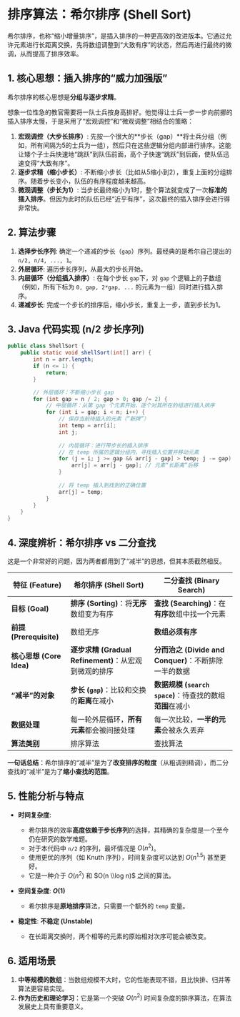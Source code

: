 # 排序算法：希尔排序 (Shell Sort)

希尔排序，也称“缩小增量排序”，是插入排序的一种更高效的改进版本。它通过允许元素进行长距离交换，先将数组调整到“大致有序”的状态，然后再进行最终的微调，从而提高了排序效率。

## 1. 核心思想：插入排序的“威力加强版”

希尔排序的核心思想是**分组与逐步求精**。

想象一位性急的教官需要将一队士兵按身高排好。他觉得让士兵一步一步向前挪的插入排序太慢，于是采用了“宏观调控”和“微观调整”相结合的策略：

1.  **宏观调控（大步长排序）**: 先按一个很大的**步长（gap）**将士兵分组（例如，所有间隔为5的士兵为一组），然后只在这些逻辑分组内部进行排序。这能让矮个子士兵快速地“跳跃”到队伍前面，高个子快速“跳跃”到后面，使队伍迅速变得“大致有序”。
2.  **逐步求精（缩小步长）**: 不断缩小步长（比如从5缩小到2），重复上面的分组排序。随着步长变小，队伍的有序程度越来越高。
3.  **微观调整（步长为1）**: 当步长最终缩小为1时，整个算法就变成了一次**标准的插入排序**。但因为此时的队伍已经“近乎有序”，这次最终的插入排序会进行得非常快。

## 2. 算法步骤

1.  **选择步长序列**: 确定一个递减的步长（`gap`）序列。最经典的是希尔自己提出的 `n/2, n/4, ..., 1`。
2.  **外层循环**: 遍历步长序列，从最大的步长开始。
3.  **内层循环（分组插入排序）**: 在每个步长 `gap`下，对 `gap` 个逻辑上的子数组（例如，所有下标为 `0, gap, 2*gap, ...` 的元素为一组）同时进行插入排序。
4.  **递减步长**: 完成一个步长的排序后，缩小步长，重复上一步，直到步长为1。

## 3. Java 代码实现 (n/2 步长序列)

```java
public class ShellSort {
    public static void shellSort(int[] arr) {
        int n = arr.length;
        if (n <= 1) {
            return;
        }

        // 外层循环：不断缩小步长 gap
        for (int gap = n / 2; gap > 0; gap /= 2) {
            // 中层循环：从第 gap 个元素开始，逐个对其所在的组进行插入排序
            for (int i = gap; i < n; i++) {
                // 保存当前待插入的元素（“新牌”）
                int temp = arr[i];
                int j;
                
                // 内层循环：进行带步长的插入排序
                // 在 temp 所属的逻辑分组内，寻找插入位置并移动元素
                for (j = i; j >= gap && arr[j - gap] > temp; j -= gap) {
                    arr[j] = arr[j - gap]; // 元素“长距离”后移
                }
                
                // 将 temp 插入到找到的正确位置
                arr[j] = temp;
            }
        }
    }
}
````

## 4\. 深度辨析：希尔排序 vs 二分查找

这是一个非常好的问题，因为两者都用到了“减半”的思想，但其本质截然相反。

| 特征 (Feature)         | 希尔排序 (Shell Sort)                                | 二分查找 (Binary Search)                             |
| ---------------------- | ---------------------------------------------------- | ---------------------------------------------------- |
| **目标 (Goal)** | **排序 (Sorting)**：将**无序**数组变为有序                 | **查找 (Searching)**：在**有序**数组中找一个元素       |
| **前提 (Prerequisite)** | 数组无序                                           | **数组必须有序** |
| **核心思想 (Core Idea)** | **逐步求精 (Gradual Refinement)**：从宏观到微观的排序 | **分而治之 (Divide and Conquer)**：不断排除一半的数据  |
| **“减半”的对象** | **步长 (`gap`)**：比较和交换的**距离**在减小             | **数据规模 (`search space`)**：待查找的数组**范围**在减小 |
| **数据处理** | 每一轮外层循环，**所有元素**都会被间接处理           | 每一次比较，**一半的元素**会被永久丢弃               |
| **算法类别** | 排序算法                                           | 查找算法                                           |

**一句话总结**：希尔排序的“减半”是为了**改变排序的粒度**（从粗调到精调），而二分查找的“减半”是为了**缩小查找的范围**。

## 5\. 性能分析与特点

  - **时间复杂度**:

      - 希尔排序的效率**高度依赖于步长序列**的选择，其精确的复杂度是一个至今仍在研究的数学难题。
      - 对于本代码中 `n/2` 的序列，最坏情况是 $O(n^2)$。
      - 使用更优的序列（如 Knuth 序列），时间复杂度可以达到 $O(n^{1.5})$ 甚至更好。
      - 它是一种介于 $O(n^2)$ 和 $O(n \\log n)$ 之间的算法。

  - **空间复杂度**: **$O(1)$**

      - 希尔排序是**原地排序**算法，只需要一个额外的 `temp` 变量。

  - **稳定性**: **不稳定 (Unstable)**

      - 在长距离交换时，两个相等的元素的原始相对次序可能会被改变。

## 6\. 适用场景

1.  **中等规模的数组**：当数组规模不大时，它的性能表现不错，且比快排、归并等算法更容易实现。
2.  **作为历史和理论学习**：它是第一个突破 $O(n^2)$ 时间复杂度的排序算法，在算法发展史上具有重要意义。

<!-- end list -->

```
```
